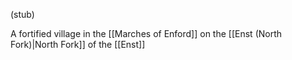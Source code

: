 (stub)

A fortified village in the [[Marches of Enford]] on the [[Enst (North Fork)|North Fork]] of the [[Enst]]